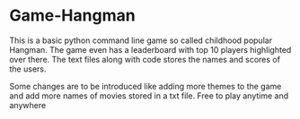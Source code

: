 # Game-Hangman
This is a basic python command line game so called childhood popular Hangman.
The game even has a leaderboard with top 10 players highlighted over there.
The text files along with code stores the names and scores of the users.

Some changes are to be introduced like adding more themes to the game and add more names of movies stored in a txt file.
Free to play anytime and anywhere
